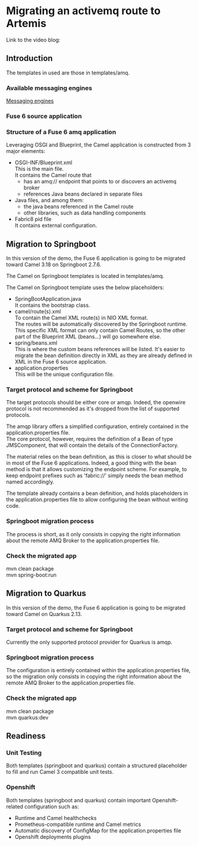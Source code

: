 # Migrating an activemq route to Artemis
Link to the video blog:


## Introduction
The templates in used are those in templates/amq.  

### Available messaging engines
[Messaging engines](amq-distributions.md)  

### Fuse 6 source application


###  Structure of a Fuse 6 amq application
Leveraging OSGI and Blueprint, the Camel application is constructed from 3 major elements:
- OSGI-INF/Blueprint.xml  
This is the main file.  
It contains the Camel route that
  - has an amq:// endpoint that points to or discovers an activemq broker 
  - references Java beans declared in separate files
- Java files, and among them:
  - the java beans referenced in the Camel route
  - other libraries, such as data handling components
- Fabric8 pid file  
It contains external configuration.  


## Migration to Springboot
In this version of the demo, the Fuse 6 application is going to be migrated toward Camel 3.18 on Springboot 2.7.6.  

The Camel on Springboot templates is located in templates/amq.  

The Camel on Springboot template uses the below placeholders:  
- SpringBootApplication.java  
It contains the bootstrap class.   
- camel/route(s).xml  
To contain the Camel XML route(s) in NIO XML format.  
The routes will be automatically discovered by the Springboot runtime.  
This specific XML format can only contain Camel Routes, so the other part of the Blueprint XML (beans...) will go somewhere else.  
- spring/beans.xml  
This is where the custom beans references will be listed.  It's easier to migrate the bean definition directly in XML as they are already defined in XML in the Fuse 6 source application.
- application.properties  
This will be the unique configuration file.  


### Target protocol and scheme for Springboot
The target protocols should be either core or amqp.  Indeed, the openwire protocol is not recommended as it's dropped from the list of supported protocols.

The amqp library offers a simplified configuration, entirely contained in the application.properties file.  
The core protocol, however, requires the definition of a Bean of type JMSComponent, that will contain the details of the ConnectionFactory.  

The material relies on the bean definition, as this is closer to what should be in most of the Fuse 6 applications.  Indeed, a good thing with the bean method is that it allows customizing the endpoint scheme.  For example, to keep endpoint prefixes such as  'fabric://' simply needs the bean method named accordingly.  

The template already contains a bean definition, and holds placeholders in the application.properties file to allow configuring the bean without writing code.  

### Springboot migration process
The process is short, as it only consists in copying the right information about the remote AMQ Broker to the application.properties file.

### Check the migrated app
mvn clean package  
mvn spring-boot:run

## Migration to Quarkus
In this version of the demo, the Fuse 6 application is going to be migrated toward Camel on Quarkus 2.13.  

### Target protocol and scheme for Springboot
Currently the only supported protocol provider for Quarkus is amqp.

### Springboot migration process
The configuration is entirely contained within the application.properties file, so the migration only consists in copying the right information about the remote AMQ Broker to the application.properties file.

### Check the migrated app
mvn clean package  
mvn quarkus:dev  

## Readiness

### Unit Testing  
Both templates (springboot and quarkus) contain a structured placeholder to fill and run Camel 3 compatible unit tests.  

### Openshift  
Both templates (springboot and quarkus) contain important Openshift-related configuration such as:
- Runtime and Camel healthchecks  
- Prometheus-compatible runtime and Camel metrics 
- Automatic discovery of ConfigMap for the application.properties file
- Openshift deployments plugins  
